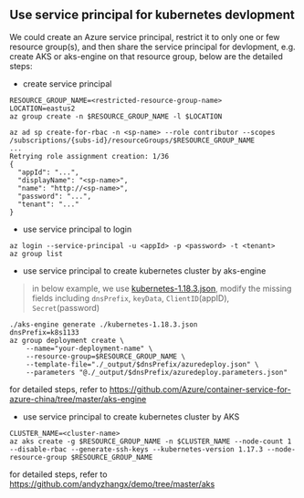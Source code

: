 ## Use service principal for kubernetes devlopment
We could create an Azure service principal, restrict it to only one or few resource group(s), and then share the service principal for devlopment, e.g. create AKS or aks-engine on that resource group, below are the detailed steps:

 - create service principal
```
RESOURCE_GROUP_NAME=<restricted-resource-group-name>
LOCATION=eastus2
az group create -n $RESOURCE_GROUP_NAME -l $LOCATION

az ad sp create-for-rbac -n <sp-name> --role contributor --scopes /subscriptions/{subs-id}/resourceGroups/$RESOURCE_GROUP_NAME
...
Retrying role assignment creation: 1/36
{
  "appId": "...",
  "displayName": "<sp-name>",
  "name": "http://<sp-name>",
  "password": "...",
  "tenant": "..."
}
```

 - use service principal to login
 ```
az login --service-principal -u <appId> -p <password> -t <tenant>
az group list
 ```

 - use service principal to create kubernetes cluster by aks-engine
 > in below example, we use [kubernetes-1.18.3.json](./kubernetes-1.18.3.json), modify the missing fields including `dnsPrefix`, `keyData`, `ClientID`(appID), `Secret`(password)
```
./aks-engine generate ./kubernetes-1.18.3.json
dnsPrefix=k8s1133
az group deployment create \
    --name="your-deployment-name" \
    --resource-group=$RESOURCE_GROUP_NAME \
    --template-file="./_output/$dnsPrefix/azuredeploy.json" \
    --parameters "@./_output/$dnsPrefix/azuredeploy.parameters.json"
```
for detailed steps, refer to https://github.com/Azure/container-service-for-azure-china/tree/master/aks-engine

 - use service principal to create kubernetes cluster by AKS
```
CLUSTER_NAME=<cluster-name>
az aks create -g $RESOURCE_GROUP_NAME -n $CLUSTER_NAME --node-count 1 --disable-rbac --generate-ssh-keys --kubernetes-version 1.17.3 --node-resource-group $RESOURCE_GROUP_NAME
```
for detailed steps, refer to https://github.com/andyzhangx/demo/tree/master/aks
